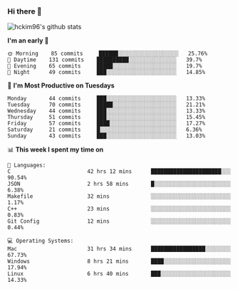 ### Hi there 👋

<!--
**hckim96/hckim96** is a ✨ _special_ ✨ repository because its `README.md` (this file) appears on your GitHub profile.

Here are some ideas to get you started:

- 🔭 I’m currently working on ...
- 🌱 I’m currently learning ...
- 👯 I’m looking to collaborate on ...
- 🤔 I’m looking for help with ...
- 💬 Ask me about ...
- 📫 How to reach me: ...
- 😄 Pronouns: ...
- ⚡ Fun fact: ...
-->
![hckim96's github stats](https://github-readme-stats.vercel.app/api?username=hckim96&show_icons=true&theme=dracula&count_private=true)
<!--START_SECTION:waka-->
**I'm an early 🐤** 

```text
🌞 Morning    85 commits     ██████░░░░░░░░░░░░░░░░░░░   25.76% 
🌆 Daytime    131 commits    ██████████░░░░░░░░░░░░░░░   39.7% 
🌃 Evening    65 commits     █████░░░░░░░░░░░░░░░░░░░░   19.7% 
🌙 Night      49 commits     ███░░░░░░░░░░░░░░░░░░░░░░   14.85%

```
📅 **I'm Most Productive on Tuesdays** 

```text
Monday       44 commits     ███░░░░░░░░░░░░░░░░░░░░░░   13.33% 
Tuesday      70 commits     █████░░░░░░░░░░░░░░░░░░░░   21.21% 
Wednesday    44 commits     ███░░░░░░░░░░░░░░░░░░░░░░   13.33% 
Thursday     51 commits     ███░░░░░░░░░░░░░░░░░░░░░░   15.45% 
Friday       57 commits     ████░░░░░░░░░░░░░░░░░░░░░   17.27% 
Saturday     21 commits     █░░░░░░░░░░░░░░░░░░░░░░░░   6.36% 
Sunday       43 commits     ███░░░░░░░░░░░░░░░░░░░░░░   13.03%

```


📊 **This week I spent my time on** 

```text
💬 Languages: 
C                        42 hrs 12 mins      ██████████████████████░░░   90.54% 
JSON                     2 hrs 58 mins       █░░░░░░░░░░░░░░░░░░░░░░░░   6.38% 
Makefile                 32 mins             ░░░░░░░░░░░░░░░░░░░░░░░░░   1.17% 
C++                      23 mins             ░░░░░░░░░░░░░░░░░░░░░░░░░   0.83% 
Git Config               12 mins             ░░░░░░░░░░░░░░░░░░░░░░░░░   0.44%

💻 Operating Systems: 
Mac                      31 hrs 34 mins      █████████████████░░░░░░░░   67.73% 
Windows                  8 hrs 21 mins       ████░░░░░░░░░░░░░░░░░░░░░   17.94% 
Linux                    6 hrs 40 mins       ███░░░░░░░░░░░░░░░░░░░░░░   14.33%

```


<!--END_SECTION:waka-->
